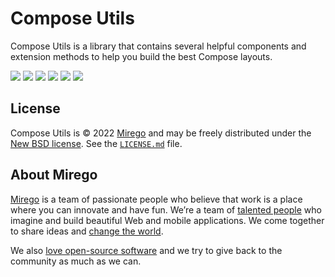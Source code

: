 # Compose Utils
<div>
  <p>Compose Utils is a library that contains several helpful components and extension methods to help you build the best Compose layouts.</p>
  <a href="https://github.com/mirego/compose-utils/tags"><img src="https://img.shields.io/github/tag/mirego/compose-utils.svg?label=latest%20release"></a>
  <img src="https://img.shields.io/maven-metadata/v?label=latest%20dev&metadataUrl=https%3A%2F%2Fmirego-maven.s3.amazonaws.com%2Fpublic%2Fcom%2Fmirego%2Fcompose%2Futils%2Fmaven-metadata.xml" />
  <a href="http://kotlinlang.org"><img src="https://img.shields.io/badge/kotlin-1.7.0-blue.svg?logo=kotlin" /></a>
  <a href="https://github.com/mirego/compose-utils/actions/workflows/ci.yml"><img src="https://github.com/mirego/compose-utils/actions/workflows/ci.yml/badge.svg" /></a>
  <a href="https://github.com/mirego/compose-utils/actions/workflows/cd.yml"><img src="https://github.com/mirego/compose-utils/actions/workflows/cd.yml/badge.svg" /></a>
  <a href="https://opensource.org/licenses/BSD-3-Clause"><img src="https://img.shields.io/badge/License-BSD_3--Clause-blue.svg" /></a>
</div>

## License

Compose Utils is © 2022 [Mirego](https://www.mirego.com) and may be freely distributed under the [New BSD license](http://opensource.org/licenses/BSD-3-Clause). See the [`LICENSE.md`](LICENSE.md) file.

## About Mirego

[Mirego](https://www.mirego.com) is a team of passionate people who believe that work is a place where you can innovate and have fun. We’re a team of [talented people](https://life.mirego.com) who imagine and build beautiful Web and mobile applications. We come together to share ideas and [change the world](http://www.mirego.org).

We also [love open-source software](https://open.mirego.com) and we try to give back to the community as much as we can.
